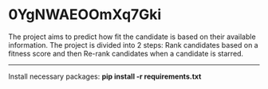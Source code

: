 # 0YgNWAEOOmXq7Gki
The project aims to predict how fit the candidate is based on their available information. The project is divided into 2 steps: Rank candidates based on a fitness score and then  Re-rank candidates when a candidate is starred.
***
Install necessary packages:
**pip install -r requirements.txt**
